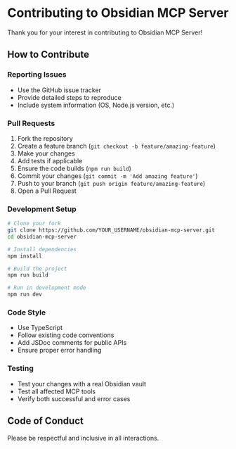 # Contributing to Obsidian MCP Server

Thank you for your interest in contributing to Obsidian MCP Server!

## How to Contribute

### Reporting Issues
- Use the GitHub issue tracker
- Provide detailed steps to reproduce
- Include system information (OS, Node.js version, etc.)

### Pull Requests
1. Fork the repository
2. Create a feature branch (`git checkout -b feature/amazing-feature`)
3. Make your changes
4. Add tests if applicable
5. Ensure the code builds (`npm run build`)
6. Commit your changes (`git commit -m 'Add amazing feature'`)
7. Push to your branch (`git push origin feature/amazing-feature`)
8. Open a Pull Request

### Development Setup
```bash
# Clone your fork
git clone https://github.com/YOUR_USERNAME/obsidian-mcp-server.git
cd obsidian-mcp-server

# Install dependencies
npm install

# Build the project
npm run build

# Run in development mode
npm run dev
```

### Code Style
- Use TypeScript
- Follow existing code conventions
- Add JSDoc comments for public APIs
- Ensure proper error handling

### Testing
- Test your changes with a real Obsidian vault
- Test all affected MCP tools
- Verify both successful and error cases

## Code of Conduct
Please be respectful and inclusive in all interactions.